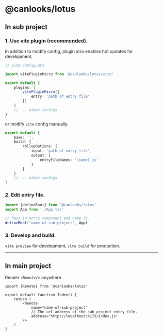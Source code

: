# @canlooks/lotus

## In sub project

### 1. Use vite plugin (recommended).
In addition to modify config, plugin also enables hot updates for development.

```ts
// vite.config.mts

import vitePluginMicro from '@canlooks/lotus/vite'

export default {
    plugins: [
        vitePluginMicro({
            entry: 'path of entry file'
        })
    ]
    // ... other configs
}
```

or modify `vite` config manually.

```ts
export default {
    base: '',
    build: {
        rollupOptions: {
            input: 'path of entry file',
            output: {
                entryFileNames: '[name].js'
            }
        }
    }
    // ... other configs
}
```

### 2. Edit entry file.

```ts
import {defineRoot} from '@canlooks/lotus'
import App from './App.tsx'

// Pass in entry component and name it.
defineRoot('name-of-sub-project', App)
```

### 3. Develop and build.

`vite preview` for development, `vite build` for production.

---

## In main project

Render `<Remote/>` anywhere.

```tsx
import {Remote} from '@canlooks/lotus'

export default function Index() {
    return (
        <Remote
            name="name-of-sub-project"
            // The url address of the sub project entry file.
            address="http://localhost:4173/index.js"
        />
    )
}
```